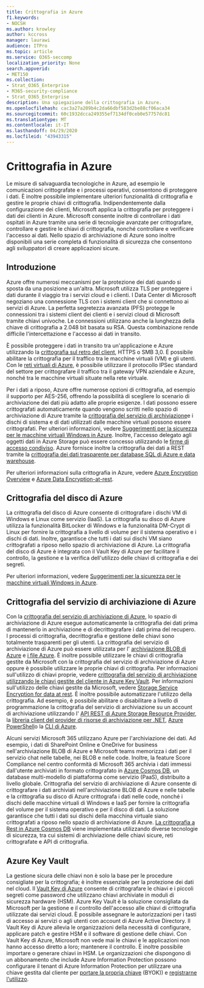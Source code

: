 ```yaml
---
title: Crittografia in Azure
f1.keywords:
- NOCSH
ms.author: krowley
author: kccross
manager: laurawi
audience: ITPro
ms.topic: article
ms.service: O365-seccomp
localization_priority: None
search.appverid:
- MET150
ms.collection:
- Strat_O365_Enterprise
- M365-security-compliance
- Strat_O365_Enterprise
description: Una spiegazione della crittografia in Azure.
ms.openlocfilehash: cac3a27a209b4c2da66dbf583d2be88cf06aca34
ms.sourcegitcommit: 60c1932dcca249355ef7134df0ceb0e57757dc81
ms.translationtype: MT
ms.contentlocale: it-IT
ms.lasthandoff: 04/29/2020
ms.locfileid: "43943315"
---
```

# <a name="encryption-in-azure"></a>Crittografia in Azure

Le misure di salvaguardia tecnologiche in Azure, ad esempio le comunicazioni crittografate e i processi operativi, consentono di proteggere i dati. È inoltre possibile implementare ulteriori funzionalità di crittografia e gestire le proprie chiavi di crittografia. Indipendentemente dalla configurazione dei clienti, Microsoft applica la crittografia per proteggere i dati dei clienti in Azure. Microsoft consente inoltre di controllare i dati ospitati in Azure tramite una serie di tecnologie avanzate per crittografare, controllare e gestire le chiavi di crittografia, nonché controllare e verificare l'accesso ai dati. Nello spazio di archiviazione di Azure sono inoltre disponibili una serie completa di funzionalità di sicurezza che consentono agli sviluppatori di creare applicazioni sicure.

## <a name="introduction"></a>Introduzione

Azure offre numerosi meccanismi per la protezione dei dati quando si sposta da una posizione a un'altra. Microsoft utilizza TLS per proteggere i dati durante il viaggio tra i servizi cloud e i clienti. I Data Center di Microsoft negoziano una connessione TLS con i sistemi client che si connettono ai servizi di Azure. La perfetta segretezza avanzata (PFS) protegge le connessioni tra i sistemi client dei clienti e i servizi cloud di Microsoft tramite chiavi univoche. Le connessioni utilizzano anche la lunghezza della chiave di crittografia a 2.048 bit basata su RSA. Questa combinazione rende difficile l'intercettazione e l'accesso ai dati in transito.

È possibile proteggere i dati in transito tra un'applicazione e Azure utilizzando la [crittografia sul retro del client](https://docs.microsoft.com/azure/storage/storage-client-side-encryption), HTTPS o SMB 3,0. È possibile abilitare la crittografia per il traffico tra le macchine virtuali (VM) e gli utenti. Con le [reti virtuali di Azure](https://azure.microsoft.com/services/virtual-network/), è possibile utilizzare il protocollo IPSec standard del settore per crittografare il traffico tra il gateway VPN aziendale e Azure, nonché tra le macchine virtuali situate nella rete virtuale.

Per i dati a riposo, Azure offre numerose opzioni di crittografia, ad esempio il supporto per AES-256, offrendo la possibilità di scegliere lo scenario di archiviazione dei dati più adatto alle proprie esigenze. I dati possono essere crittografati automaticamente quando vengono scritti nello spazio di archiviazione di Azure tramite la [crittografia del servizio di archiviazione](https://docs.microsoft.com/azure/storage/storage-service-encryption)e i dischi di sistema e di dati utilizzati dalle macchine virtuali possono essere crittografati. Per ulteriori informazioni, vedere [Suggerimenti per la sicurezza per le macchine virtuali Windows in Azure](https://docs.microsoft.com/azure/security/azure-security-disk-encryption). Inoltre, l'accesso delegato agli oggetti dati in Azure Storage può essere concesso utilizzando le [firme di accesso condiviso](https://docs.microsoft.com/azure/storage/storage-dotnet-shared-access-signature-part-1). Azure fornisce inoltre la crittografia dei dati a REST tramite la [crittografia dei dati trasparente per database SQL di Azure e data warehouse](https://docs.microsoft.com/sql/relational-databases/security/encryption/transparent-data-encryption-azure-sql).

Per ulteriori informazioni sulla crittografia in Azure, vedere [Azure Encryption Overview](https://docs.microsoft.com/azure/security/security-azure-encryption-overview) e [Azure Data Encryption-at-rest](https://docs.microsoft.com/azure/security/azure-security-encryption-atrest).

## <a name="azure-disk-encryption"></a>Crittografia del disco di Azure

La crittografia del disco di Azure consente di crittografare i dischi VM di Windows e Linux come servizio (IaaS). La crittografia su disco di Azure utilizza la funzionalità BitLocker di Windows e la funzionalità DM-Crypt di Linux per fornire la crittografia a livello di volume per il sistema operativo e i dischi di dati. Inoltre, garantisce che tutti i dati sui dischi VM siano crittografati a riposo nello spazio di archiviazione di Azure. La crittografia del disco di Azure è integrata con il Vault Key di Azure per facilitare il controllo, la gestione e la verifica dell'utilizzo delle chiavi di crittografia e dei segreti.

Per ulteriori informazioni, vedere [Suggerimenti per la sicurezza per le macchine virtuali Windows in Azure](https://docs.microsoft.com/azure/virtual-machines/windows/security-recommendations).

## <a name="azure-storage-service-encryption"></a>Crittografia del servizio di archiviazione di Azure

Con la [crittografia del servizio di archiviazione di Azure](https://docs.microsoft.com/azure/storage/storage-service-encryption), lo spazio di archiviazione di Azure esegue automaticamente la crittografia dei dati prima di mantenerlo in archiviazione e di decrittografare i dati prima del recupero. I processi di crittografia, decrittografia e gestione delle chiavi sono totalmente trasparenti per gli utenti. La crittografia del servizio di archiviazione di Azure può essere utilizzata per l' [archiviazione BLOB di Azure](https://azure.microsoft.com/services/storage/blobs/) e [i file Azure](https://azure.microsoft.com/services/storage/files/). È inoltre possibile utilizzare le chiavi di crittografia gestite da Microsoft con la crittografia del servizio di archiviazione di Azure oppure è possibile utilizzare le proprie chiavi di crittografia. Per informazioni sull'utilizzo di chiavi proprie, vedere [crittografia del servizio di archiviazione utilizzando le chiavi gestite del cliente in Azure Key Vault](https://docs.microsoft.com/azure/storage/common/storage-service-encryption-customer-managed-keys). Per informazioni sull'utilizzo delle chiavi gestite da Microsoft, vedere [Storage Service Encryption for data at rest](https://docs.microsoft.com/azure/storage/storage-service-encryption). È inoltre possibile automatizzare l'utilizzo della crittografia. Ad esempio, è possibile abilitare o disabilitare a livello di programmazione la crittografia del servizio di archiviazione su un account di archiviazione utilizzando l' [API REST di Azure Storage Resource Provider](https://msdn.microsoft.com/library/azure/mt163683.aspx), la [libreria client del provider di risorse di archiviazione per .NET](https://msdn.microsoft.com/library/azure/mt131037.aspx), [Azure PowerShell](https://docs.microsoft.com/powershell/azureps-cmdlets-docs)o la [CLI di Azure](https://docs.microsoft.com/azure/storage/storage-azure-cli).

Alcuni servizi Microsoft 365 utilizzano Azure per l'archiviazione dei dati. Ad esempio, i dati di SharePoint Online e OneDrive for business nell'archiviazione BLOB di Azure e Microsoft teams memorizza i dati per il servizio chat nelle tabelle, nei BLOB e nelle code. Inoltre, la feature Score Compliance nel centro conformità di Microsoft 365 archivia i dati immessi dall'utente archiviati in formato crittografato in [Azure Cosmos DB](https://docs.microsoft.com/azure/cosmos-db/database-encryption-at-rest), un database multi-modello di piattaforma come servizio (PaaS), distribuito a livello globale. Crittografia del servizio di archiviazione di Azure consente di crittografare i dati archiviati nell'archiviazione BLOB di Azure e nelle tabelle e la crittografia su disco di Azure crittografa i dati nelle code, nonché i dischi delle macchine virtuali di Windows e IaaS per fornire la crittografia del volume per il sistema operativo e per il disco di dati. La soluzione garantisce che tutti i dati sui dischi della macchina virtuale siano crittografati a riposo nello spazio di archiviazione di Azure. [La crittografia a Rest in Azure Cosmos DB](https://docs.microsoft.com/azure/cosmos-db/database-encryption-at-rest) viene implementata utilizzando diverse tecnologie di sicurezza, tra cui sistemi di archiviazione delle chiavi sicure, reti crittografate e API di crittografia.

## <a name="azure-key-vault"></a>Azure Key Vault

La gestione sicura delle chiavi non è solo la base per le procedure consigliate per la crittografia; è inoltre essenziale per la protezione dei dati nel cloud. Il [Vault Key di Azure](https://docs.microsoft.com/azure/key-vault/key-vault-whatis) consente di crittografare le chiavi e i piccoli segreti come password che utilizzano chiavi archiviate in moduli di sicurezza hardware (HSM). Azure Key Vault è la soluzione consigliata da Microsoft per la gestione e il controllo dell'accesso alle chiavi di crittografia utilizzate dai servizi cloud. È possibile assegnare le autorizzazioni per i tasti di accesso ai servizi o agli utenti con account di Azure Active Directory. Il Vault Key di Azure allevia le organizzazioni della necessità di configurare, applicare patch e gestire HSM e il software di gestione delle chiavi. Con Vault Key di Azure, Microsoft non vede mai le chiavi e le applicazioni non hanno accesso diretto a loro; mantenere il controllo. È inoltre possibile importare o generare chiavi in HSM. Le organizzazioni che dispongono di un abbonamento che include Azure Information Protection possono configurare il tenant di Azure Information Protection per utilizzare una chiave gestita dal cliente per [portare la propria chiave](https://docs.microsoft.com/information-protection/plan-design/byok-price-restrictions) (BYOK)) e [registrarne l'utilizzo](https://docs.microsoft.com/information-protection/deploy-use/log-analyze-usage).
